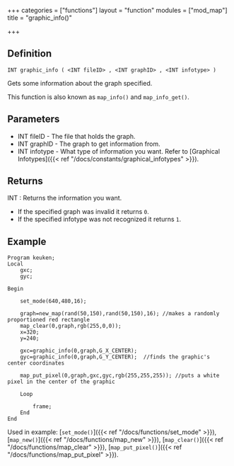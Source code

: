 +++
categories = ["functions"]
layout = "function"
modules = ["mod_map"]
title = "graphic_info()"

+++

## Definition

    INT graphic_info ( <INT fileID> , <INT graphID> , <INT infotype> )

Gets some information about the graph specified.

This function is also known as `map_info()` and `map_info_get()`.

## Parameters

- INT fileID - The file that holds the graph.
- INT graphID - The graph to get information from.
- INT infotype - What type of information you want. Refer to [Graphical Infotypes]({{< ref "/docs/constants/graphical_infotypes" >}}).

## Returns

INT : Returns the information you want.

- If the specified graph was invalid it returns `0`.
- If the specified infotype was not recognized it returns `1`.

## Example

```
Program keuken;
Local
    gxc;
    gyc;

Begin

    set_mode(640,480,16);

    graph=new_map(rand(50,150),rand(50,150),16); //makes a randomly proportioned red rectangle
    map_clear(0,graph,rgb(255,0,0));
    x=320;
    y=240;

    gxc=graphic_info(0,graph,G_X_CENTER);
    gyc=graphic_info(0,graph,G_Y_CENTER);  //finds the graphic's center coordinates

    map_put_pixel(0,graph,gxc,gyc,rgb(255,255,255)); //puts a white pixel in the center of the graphic

    Loop

        frame;
    End
End
```

Used in example: [`set_mode()`]({{< ref "/docs/functions/set_mode" >}}), [`map_new()`]({{< ref "/docs/functions/map_new" >}}), [`map_clear()`]({{< ref "/docs/functions/map_clear" >}}), [`map_put_pixel()`]({{< ref "/docs/functions/map_put_pixel" >}}).
